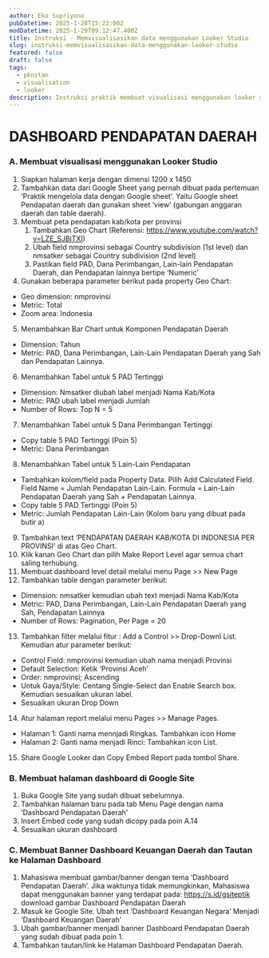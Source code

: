 ```yaml
---
author: Eko Supriyono
pubDatetime: 2025-1-28T15:22:00Z
modDatetime: 2025-1-29T09:12:47.400Z
title: Instruksi - Memvisualisasikan data menggunakan Looker Studio
slug: instruksi-memvisualisasikan-data-menggunakan-looker-studio
featured: false
draft: false
tags:
  - pknstan
  - visualisation
  - looker
description: Instruksi praktik membuat visualisasi menggunakan looker studio
---
```


# DASHBOARD PENDAPATAN DAERAH

### A. Membuat visualisasi menggunakan Looker Studio

1. Siapkan halaman kerja dengan dimensi 1200 x 1450
2. Tambahkan data dari Google Sheet yang pernah dibuat pada pertemuan ‘Praktik mengelola data dengan Google sheet’. Yaitu Google sheet Pendapatan daerah dan gunakan sheet ‘view’ (gabungan anggaran daerah dan table daerah).
3. Membuat peta pendapatan kab/kota per provinsi
   1. Tambahkan Geo Chart (Referensi: https://www.youtube.com/watch?v=LZE_SJBjTXI)
   2. Ubah field nmprovinsi sebagai Country subdivision (1st level) dan nmsatker sebagai Country subdivision (2nd level)
   3. Pastikan field PAD, Dana Perimbangan, Lain-lain Pendapatan Daerah, dan Pendapatan lainnya bertipe ‘Numeric’
4. Gunakan beberapa parameter berikut pada property Geo Chart:

- Geo dimension: nmprovinsi
- Metric: Total
- Zoom area: Indonesia

5. Menambahkan Bar Chart untuk Komponen Pendapatan Daerah

- Dimension: Tahun
- Metric: PAD, Dana Perimbangan, Lain-Lain Pendapatan Daerah yang Sah dan Pendapatan Lainnya.

6. Menambahkan Tabel untuk 5 PAD Tertinggi

- Dimension: Nmsatker diubah label menjadi Nama Kab/Kota
- Metric: PAD ubah label menjadi Jumlah
- Number of Rows: Top N = 5

7. Menambahkan Tabel untuk 5 Dana Perimbangan Tertinggi

- Copy table 5 PAD Tertinggi (Poin 5)
- Metric: Dana Perimbangan

8. Menambahkan Tabel untuk 5 Lain-Lain Pendapatan

- Tambahkan kolom/field pada Property Data. Pilih Add Calculated Field. Field Name = Jumlah Pendapatan Lain-Lain. Formula = Lain-Lain Pendapatan Daerah yang Sah + Pendapatan Lainnya.
- Copy table 5 PAD Tertinggi (Poin 5)
- Metric: Jumlah Pendapatan Lain-Lain (Kolom baru yang dibuat pada butir a)

9. Tambahkan text ‘PENDAPATAN DAERAH KAB/KOTA DI INDONESIA PER PROVINSI’ di atas Geo Chart.
10. Klik kanan Geo Chart dan pilih Make Report Level agar semua chart saling terhubung.
11. Membuat dashboard level detail melalui menu Page >> New Page
12. Tambahkan table dengan parameter berikut:

- Dimension: nmsatker kemudian ubah text menjadi Nama Kab/Kota
- Metric: PAD, Dana Perimbangan, Lain-Lain Pendapatan Daerah yang Sah, Pendapatan Lainnya
- Number of Rows: Pagination, Per Page = 20

13. Tambahkan filter melalui fitur : Add a Control >> Drop-Downl List. Kemudian atur parameter berikut:

- Control Field: nmprovinsi kemudian ubah nama menjadi Provinsi
- Default Selection: Ketik ‘Provinsi Aceh’
- Order: nmprovinsi; Ascending
- Untuk Gaya/Style: Centang Single-Select dan Enable Search box. Kemudian sesuaikan ukuran label.
- Sesuaikan ukuran Drop Down

14. Atur halaman report melalui menu Pages >> Manage Pages.

- Halaman 1: Ganti nama mennjadi Ringkas. Tambahkan icon Home
- Halaman 2: Ganti nama menjadi Rinci: Tambahkan icon List.

15. Share Google Looker dan Copy Embed Report pada tombol Share.

### B. Membuat halaman dashboard di Google Site

1. Buka Google Site yang sudah dibuat sebelumnya.
2. Tambahkan halaman baru pada tab Menu Page dengan nama ‘Dashboard Pendapatan Daerah’
3. Insert Embed code yang sudah dicopy pada poin A.14
4. Sesuaikan ukuran dashboard

### C. Membuat Banner Dashboard Keuangan Daerah dan Tautan ke Halaman Dashboard

1. Mahasiswa membuat gambar/banner dengan tema ‘Dashboard Pendapatan Daerah’. Jika waktunya tidak memungkinkan, Mahasiswa dapat menggunakan banner yang terdapat pada: https://s.id/gsiteptik download gambar Dashboard Pendapatan Daerah
2. Masuk ke Google Site. Ubah text ‘Dashboard Keuangan Negara’ Menjadi ‘Dashboard Keuangan Daerah’
3. Ubah gambar/banner menjadi banner Dashboard Pendapatan Daerah yang sudah dibuat pada poin 1.
4. Tambahkan tautan/link ke Halaman Dashboard Pendapatan Daerah.
